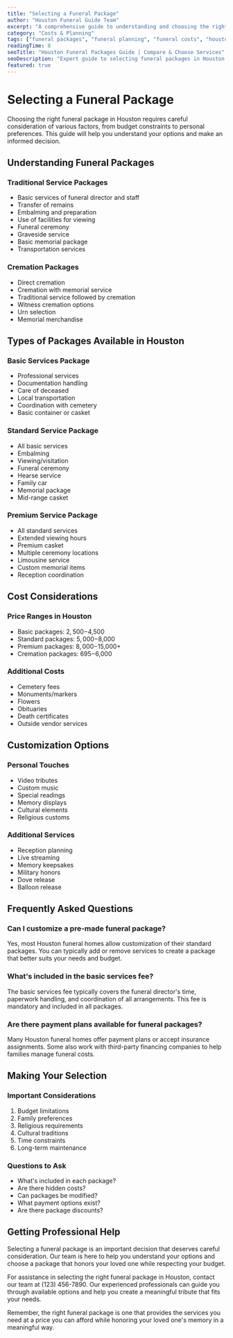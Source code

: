 ```yaml
---
title: "Selecting a Funeral Package"
author: "Houston Funeral Guide Team"
excerpt: "A comprehensive guide to understanding and choosing the right funeral package in Houston, including cost comparisons and service options."
category: "Costs & Planning"
tags: ["funeral packages", "funeral planning", "funeral costs", "houston funerals"]
readingTime: 8
seoTitle: "Houston Funeral Packages Guide | Compare & Choose Services"
seoDescription: "Expert guide to selecting funeral packages in Houston. Compare services, costs, and options to find the right package for your needs and budget."
featured: true
---
```


# Selecting a Funeral Package

Choosing the right funeral package in Houston requires careful consideration of various factors, from budget constraints to personal preferences. This guide will help you understand your options and make an informed decision.

## Understanding Funeral Packages

### Traditional Service Packages
- Basic services of funeral director and staff
- Transfer of remains
- Embalming and preparation
- Use of facilities for viewing
- Funeral ceremony
- Graveside service
- Basic memorial package
- Transportation services

### Cremation Packages
- Direct cremation
- Cremation with memorial service
- Traditional service followed by cremation
- Witness cremation options
- Urn selection
- Memorial merchandise

## Types of Packages Available in Houston

### Basic Services Package
- Professional services
- Documentation handling
- Care of deceased
- Local transportation
- Coordination with cemetery
- Basic container or casket

### Standard Service Package
- All basic services
- Embalming
- Viewing/visitation
- Funeral ceremony
- Hearse service
- Family car
- Memorial package
- Mid-range casket

### Premium Service Package
- All standard services
- Extended viewing hours
- Premium casket
- Multiple ceremony locations
- Limousine service
- Custom memorial items
- Reception coordination

## Cost Considerations

### Price Ranges in Houston
- Basic packages: $2,500-$4,500
- Standard packages: $5,000-$8,000
- Premium packages: $8,000-$15,000+
- Cremation packages: $695-$6,000

### Additional Costs
- Cemetery fees
- Monuments/markers
- Flowers
- Obituaries
- Death certificates
- Outside vendor services

## Customization Options

### Personal Touches
- Video tributes
- Custom music
- Special readings
- Memory displays
- Cultural elements
- Religious customs

### Additional Services
- Reception planning
- Live streaming
- Memory keepsakes
- Military honors
- Dove release
- Balloon release

## Frequently Asked Questions

### Can I customize a pre-made funeral package?
Yes, most Houston funeral homes allow customization of their standard packages. You can typically add or remove services to create a package that better suits your needs and budget.

### What's included in the basic services fee?
The basic services fee typically covers the funeral director's time, paperwork handling, and coordination of all arrangements. This fee is mandatory and included in all packages.

### Are there payment plans available for funeral packages?
Many Houston funeral homes offer payment plans or accept insurance assignments. Some also work with third-party financing companies to help families manage funeral costs.

## Making Your Selection

### Important Considerations
1. Budget limitations
2. Family preferences
3. Religious requirements
4. Cultural traditions
5. Time constraints
6. Long-term maintenance

### Questions to Ask
- What's included in each package?
- Are there hidden costs?
- Can packages be modified?
- What payment options exist?
- Are there package discounts?

## Getting Professional Help

Selecting a funeral package is an important decision that deserves careful consideration. Our team is here to help you understand your options and choose a package that honors your loved one while respecting your budget.

For assistance in selecting the right funeral package in Houston, contact our team at (123) 456-7890. Our experienced professionals can guide you through available options and help you create a meaningful tribute that fits your needs.

Remember, the right funeral package is one that provides the services you need at a price you can afford while honoring your loved one's memory in a meaningful way.
